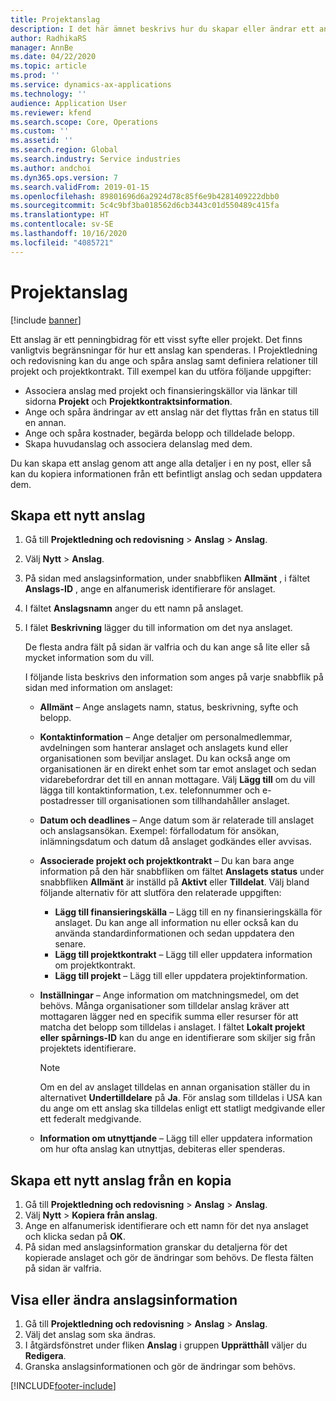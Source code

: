 ```yaml
---
title: Projektanslag
description: I det här ämnet beskrivs hur du skapar eller ändrar ett anslag.
author: RadhikaRS
manager: AnnBe
ms.date: 04/22/2020
ms.topic: article
ms.prod: ''
ms.service: dynamics-ax-applications
ms.technology: ''
audience: Application User
ms.reviewer: kfend
ms.search.scope: Core, Operations
ms.custom: ''
ms.assetid: ''
ms.search.region: Global
ms.search.industry: Service industries
ms.author: andchoi
ms.dyn365.ops.version: 7
ms.search.validFrom: 2019-01-15
ms.openlocfilehash: 89801696d6a2924d78c85f6e9b4281409222dbb0
ms.sourcegitcommit: 5c4c9bf3ba018562d6cb3443c01d550489c415fa
ms.translationtype: HT
ms.contentlocale: sv-SE
ms.lasthandoff: 10/16/2020
ms.locfileid: "4085721"
---
```

# <a name="project-grants"></a>Projektanslag

[!include [banner](../includes/banner.md)]

Ett anslag är ett penningbidrag för ett visst syfte eller projekt. Det finns vanligtvis begränsningar för hur ett anslag kan spenderas. I Projektledning och redovisning kan du ange och spåra anslag samt definiera relationer till projekt och projektkontrakt. Till exempel kan du utföra följande uppgifter:

- Associera anslag med projekt och finansieringskällor via länkar till sidorna **Projekt** och **Projektkontraktsinformation**.
- Ange och spåra ändringar av ett anslag när det flyttas från en status till en annan.
- Ange och spåra kostnader, begärda belopp och tilldelade belopp.
- Skapa huvudanslag och associera delanslag med dem.

Du kan skapa ett anslag genom att ange alla detaljer i en ny post, eller så kan du kopiera informationen från ett befintligt anslag och sedan uppdatera dem.

## <a name="create-a-new-grant"></a>Skapa ett nytt anslag

1. Gå till **Projektledning och redovisning** \> **Anslag** \> **Anslag**.
2. Välj **Nytt** \> **Anslag**.
3. På sidan med anslagsinformation, under snabbfliken **Allmänt** , i fältet **Anslags-ID** , ange en alfanumerisk identifierare för anslaget.
4. I fältet **Anslagsnamn** anger du ett namn på anslaget.
5. I fälet **Beskrivning** lägger du till information om det nya anslaget.

    De flesta andra fält på sidan är valfria och du kan ange så lite eller så mycket information som du vill.

    I följande lista beskrivs den information som anges på varje snabbflik på sidan med information om anslaget:

    - **Allmänt** – Ange anslagets namn, status, beskrivning, syfte och belopp.
    - **Kontaktinformation** – Ange detaljer om personalmedlemmar, avdelningen som hanterar anslaget och anslagets kund eller organisationen som beviljar anslaget. Du kan också ange om organisationen är en direkt enhet som tar emot anslaget och sedan vidarebefordrar det till en annan mottagare. Välj **Lägg till** om du vill lägga till kontaktinformation, t.ex. telefonnummer och e-postadresser till organisationen som tillhandahåller anslaget.
    - **Datum och deadlines** – Ange datum som är relaterade till anslaget och anslagsansökan. Exempel: förfallodatum för ansökan, inlämningsdatum och datum då anslaget godkändes eller avvisas.
    - **Associerade projekt och projektkontrakt** – Du kan bara ange information på den här snabbfliken om fältet **Anslagets status** under snabbfliken **Allmänt** är inställd på **Aktivt** eller **Tilldelat**. Välj bland följande alternativ för att slutföra den relaterade uppgiften:

        - **Lägg till finansieringskälla** – Lägg till en ny finansieringskälla för anslaget. Du kan ange all information nu eller också kan du använda standardinformationen och sedan uppdatera den senare.
        - **Lägg till projektkontrakt** – Lägg till eller uppdatera information om projektkontrakt.
        - **Lägg till projekt** – Lägg till eller uppdatera projektinformation.

    - **Inställningar** – Ange information om matchningsmedel, om det behövs. Många organisationer som tilldelar anslag kräver att mottagaren lägger ned en specifik summa eller resurser för att matcha det belopp som tilldelas i anslaget. I fältet **Lokalt projekt eller spårnings-ID** kan du ange en identifierare som skiljer sig från projektets identifierare.

        > [!NOTE]
        > Om en del av anslaget tilldelas en annan organisation ställer du in alternativet **Undertilldelare** på **Ja**. För anslag som tilldelas i USA kan du ange om ett anslag ska tilldelas enligt ett statligt medgivande eller ett federalt medgivande.

    - **Information om utnyttjande** – Lägg till eller uppdatera information om hur ofta anslag kan utnyttjas, debiteras eller spenderas.

## <a name="create-a-new-grant-from-a-copy"></a>Skapa ett nytt anslag från en kopia

1. Gå till **Projektledning och redovisning** \> **Anslag** \> **Anslag**.
2. Välj **Nytt** \> **Kopiera från anslag**.
3. Ange en alfanumerisk identifierare och ett namn för det nya anslaget och klicka sedan på **OK**.
4. På sidan med anslagsinformation granskar du detaljerna för det kopierade anslaget och gör de ändringar som behövs. De flesta fälten på sidan är valfria.

## <a name="view-or-modify-grant-details"></a>Visa eller ändra anslagsinformation

1. Gå till **Projektledning och redovisning** \> **Anslag** \> **Anslag**.
2. Välj det anslag som ska ändras.
3. I åtgärdsfönstret under fliken **Anslag** i gruppen **Upprätthåll** väljer du **Redigera**.
4. Granska anslagsinformationen och gör de ändringar som behövs.


[!INCLUDE[footer-include](../includes/footer-banner.md)]